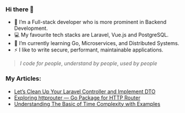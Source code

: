 ### Hi there 👋
- 🔭 I’m a Full-stack developer who is more prominent in Backend Development.
- 💻 My favourite tech stacks are Laravel, Vue.js and PostgreSQL.
- 📖 I’m currently learning Go, Microservices, and Distributed Systems.
- ⚡ I like to write secure, performant, maintainable applications.

> _I code for people_, _understand by people_, _used by people_

### My Articles:
- [Let’s Clean Up Your Laravel Controller and Implement DTO](https://medium.com/@styles77/lets-clean-up-your-laravel-controller-and-implement-dto-a67c44bf5bb6)
- [Exploring httprouter — Go Package for HTTP Router](https://medium.com/@styles77/exploring-httprouter-go-package-for-http-router-af1a22c69f31)
- [Understanding The Basic of Time Complexity with Examples](https://medium.com/@styles77/understanding-the-basic-of-time-complexity-with-examples-238f87f3f519)
